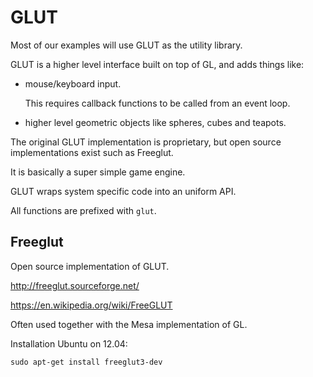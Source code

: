# GLUT

Most of our examples will use GLUT as the utility library.

GLUT is a higher level interface built on top of GL, and adds things like:

-   mouse/keyboard input.

    This requires callback functions to be called from an event loop.

-   higher level geometric objects like spheres, cubes and teapots.

The original GLUT implementation is proprietary, but open source implementations exist such as Freeglut.

It is basically a super simple game engine.

GLUT wraps system specific code into an uniform API.

All functions are prefixed with `glut`.

## Freeglut

Open source implementation of GLUT.

<http://freeglut.sourceforge.net/>

<https://en.wikipedia.org/wiki/FreeGLUT>

Often used together with the Mesa implementation of GL.

Installation Ubuntu on 12.04:

    sudo apt-get install freeglut3-dev
